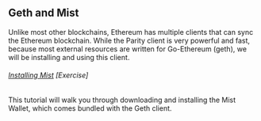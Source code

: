 ## Geth and Mist

Unlike most other blockchains, Ethereum has multiple clients that can sync the Ethereum blockchain.  While the Parity client is very powerful and fast, because most external resources are written for Go-Ethereum \(geth\), we will be installing and using this client.

###### [Installing Mist](https://medium.com/@attores/step-by-step-guide-getting-started-with-ethereum-mist-wallet-772a3cc99af4) \[Exercise\]

This tutorial will walk you through downloading and installing the Mist Wallet, which comes bundled with the Geth client.

